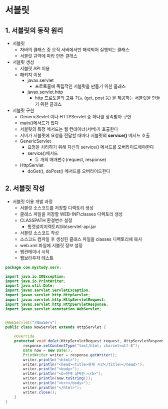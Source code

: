 # 서블릿
## 1. 서블릿의 동작 원리
- 서블릿
  - 자바의 클래스 중 오직 서버에서만 해석되어 실행되는 클래스
  - 서블릿 규약에 따라 만든 클래스
- 서블릿 생성
  - 서블릿 API 이용
  - 패키지 이용
    - javax.servlet
      - 프로토콜에 독립적인 서블릿을 만들기 위한 클래스
    - javax.servlet.http
      - http 프로토콜의 고유 기능 (get, post 등) 을 제공하는 서블릿을 만들기 위한 클래스
- 서블릿 구현
  - GenericSevlet 이나 HTTPServlet 중 하나를 상속받아 구현
  - main()메서드가 없다
  - 서블릿의 특정 메서드는 웹 컨테이너(서버)가 호출한다
  - 서버가 서블릿에 요청을 전달할 때마다 서블릿의 **service()** 메서드 호출
  - GenericServlet
    - 요청을 처리하기 위해 자신의 service() 메서드를 오버라이드해야한다
    - service()메서드
      - 두 개의 매개변수(request, response)
  - HttpServlet
    - doGet(), doPost() 메서드를 오버라이드한다   

## 2. 서블릿 작성
- 서블릿 이용 개발 과정
  - 서블릿 소스코드를 저장할 디렉토리 생성
  - 클래스 파일을 저장할 WEB-INF\\classes 디렉토리 생성
  - CLASSPATH 환경변수 설정
    - 톸캣설치지렉토리\\lib\\servlet-api.jar
  - 서블릿 소스코드 작성
  - 소스코드 컴파일 후 생성된 클래스 파일을 classes 디렉토리에 복사
  - web.xml 파일에 서블릿 정보 설정
  - 웹컨테이너 시작
  - 웹브라우저 테스트   

```java
package com.mystudy.serv;

import java.io.IOException;
import java.io.PrintWriter;
import java.util.Date;
import javax.servlet.ServletException;
import javax.servlet.http.HttpServlet;
import javax.servlet.http.HttpServletRequest;
import javax.servlet.http.HttpServletResponse;
import javax.servlet.annotation.WebServlet;


@WebServlet("/NowServ")
public class NowServlet extends HttpServlet {
	
	@Override
	protected void doGet(HttpServletRequest request, HttpServletResponse response) throws ServletException, IOException {
		response.setContentType("text/html; charset=utf-8");
		Date now = new Date();
		PrintWriter writer = response.getWriter();
		writer.println("<html>");
		writer.println("<head><title>현재 시간</title></head>");
		writer.println("<body>");
		writer.println("<b>현재 날짜는:</b>");
		writer.println(now.toString());
		writer.println("<hr></body>");
		writer.println("</html>");
		writer.close();
	}
}
```
